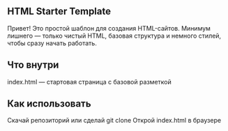 <h2>HTML Starter Template</h2>
Привет! 
Это простой шаблон для создания HTML-сайтов. Минимум лишнего — только чистый HTML, базовая структура и немного стилей, чтобы сразу начать работать.

<h2>Что внутри</h2>
index.html — стартовая страница с базовой разметкой

<h2>Как использовать</h2>
Скачай репозиторий или сделай git clone
Открой index.html в браузере

